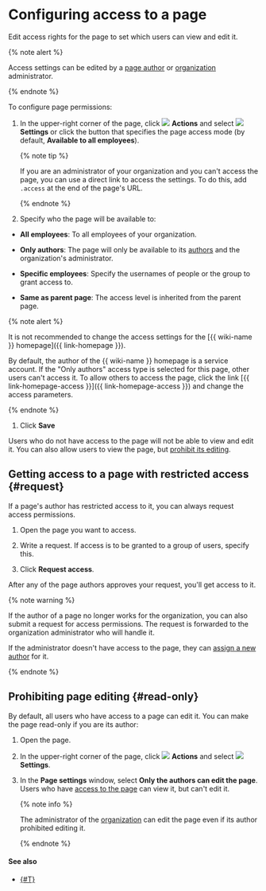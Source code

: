 # Configuring access to a page

Edit access rights for the page to set which users can view and edit it.

{% note alert %}

Access settings can be edited by a [page author](../roles.md) or [organization](../overview.md#access) administrator.

{% endnote %}

To configure page permissions:

1. In the upper-right corner of the page, click ![](../../_assets/wiki/svg/actions-icon.svg) **Actions** and select ![](../../_assets/wiki/svg/access-setup.svg) **Settings** or click the button that specifies the page access mode (by default, **Available to all employees**).

   
   {% note tip %}

   If you are an administrator of your organization and you can't access the page, you can use a direct link to access the settings. To do this, add `.access` at the end of the page's URL.

   {% endnote %}


1. Specify who the page will be available to:

* **All employees**: To all employees of your organization.

* **Only authors**: The page will only be available to its [authors](../roles.md) and the organization's administrator.

* **Specific employees**: Specify the usernames of people or the group to grant access to.

* **Same as parent page**: The access level is inherited from the parent page.

{% note alert %}

It is not recommended to change the access settings for the [{{ wiki-name }} homepage]({{ link-homepage }}).

By default, the author of the {{ wiki-name }} homepage is a service account. If the "Only authors" access type is selected for this page, other users can't access it. To allow others to access the page, click the link [{{ link-homepage-access }}]({{ link-homepage-access }}) and change the access parameters.

{% endnote %}

1. Click **Save**

Users who do not have access to the page will not be able to view and edit it. You can also allow users to view the page, but [prohibit its editing](#read-only).

## Getting access to a page with restricted access {#request}

If a page's author has restricted access to it, you can always request access permissions.

1. Open the page you want to access.

1. Write a request. If access is to be granted to a group of users, specify this.

1. Click **Request access**.

After any of the page authors approves your request, you'll get access to it.

{% note warning %}

If the author of a page no longer works for the organization, you can also submit a request for access permissions. The request is forwarded to the organization administrator who will handle it.

If the administrator doesn't have access to the page, they can [assign a new author](page-settings.md) for it.

{% endnote %}


## Prohibiting page editing {#read-only}

By default, all users who have access to a page can edit it. You can make the page read-only if you are its author:

1. Open the page.

1. In the upper-right corner of the page, click ![](../../_assets/wiki/svg/actions-icon.svg) **Actions** and select ![](../../_assets/wiki/svg/access-setup.svg) **Settings**.

1. In the **Page settings** window, select **Only the authors can edit the page**. Users who have [access to the page](access-setup.md) can view it, but can't edit it.

   {% note info %}

   The administrator of the [organization](../overview.md#access) can edit the page even if its author prohibited editing it. 

   {% endnote %}

#### See also

* [{#T}](move-page.md)
